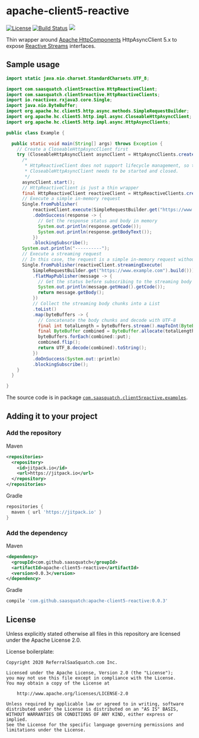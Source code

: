 # apache-client5-reactive

[![License](https://img.shields.io/badge/License-Apache%202.0-blue.svg)](https://opensource.org/licenses/Apache-2.0)
[![Build Status](https://travis-ci.org/saasquatch/apache-client5-reactive.svg?branch=master)](https://travis-ci.org/saasquatch/apache-client5-reactive)
[![](https://jitpack.io/v/saasquatch/apache-client5-reactive.svg)](https://jitpack.io/#saasquatch/apache-client5-reactive)

Thin wrapper around [Apache HttpComponents](https://hc.apache.org/) HttpAsyncClient 5.x to expose [Reactive Streams](https://www.reactive-streams.org) interfaces.

## Sample usage

```java
import static java.nio.charset.StandardCharsets.UTF_8;

import com.saasquatch.client5reactive.HttpReactiveClient;
import com.saasquatch.client5reactive.HttpReactiveClients;
import io.reactivex.rxjava3.core.Single;
import java.nio.ByteBuffer;
import org.apache.hc.client5.http.async.methods.SimpleRequestBuilder;
import org.apache.hc.client5.http.impl.async.CloseableHttpAsyncClient;
import org.apache.hc.client5.http.impl.async.HttpAsyncClients;

public class Example {

  public static void main(String[] args) throws Exception {
    // Create a CloseableHttpAsyncClient first
    try (CloseableHttpAsyncClient asyncClient = HttpAsyncClients.createDefault()) {
      /*
       * HttpReactiveClient does not support lifecycle management, so the underlying
       * CloseableHttpAsyncClient needs to be started and closed.
       */
      asyncClient.start();
      // HttpReactiveClient is just a thin wrapper
      final HttpReactiveClient reactiveClient = HttpReactiveClients.create(asyncClient);
      // Execute a simple in-memory request
      Single.fromPublisher(
          reactiveClient.execute(SimpleRequestBuilder.get("https://www.example.com").build()))
          .doOnSuccess(response -> {
            // Get the response status and body in memory
            System.out.println(response.getCode());
            System.out.println(response.getBodyText());
          })
          .blockingSubscribe();
      System.out.println("----------");
      // Execute a streaming request
      // In this case, the request is a simple in-memory request without a request body
      Single.fromPublisher(reactiveClient.streamingExecute(
          SimpleRequestBuilder.get("https://www.example.com").build()))
          .flatMapPublisher(message -> {
            // Get the status before subscribing to the streaming body
            System.out.println(message.getHead().getCode());
            return message.getBody();
          })
          // Collect the streaming body chunks into a List
          .toList()
          .map(byteBuffers -> {
            // Concatenate the body chunks and decode with UTF-8
            final int totalLength = byteBuffers.stream().mapToInt(ByteBuffer::remaining).sum();
            final ByteBuffer combined = ByteBuffer.allocate(totalLength);
            byteBuffers.forEach(combined::put);
            combined.flip();
            return UTF_8.decode(combined).toString();
          })
          .doOnSuccess(System.out::println)
          .blockingSubscribe();
    }
  }

}
```

The source code is in package [`com.saasquatch.client5reactive.examples`](https://github.com/saasquatch/apache-client5-reactive/tree/master/src/test/java/com/saasquatch/client5reactive/examples).

## Adding it to your project

### Add the repository

Maven

```xml
<repositories>
  <repository>
    <id>jitpack.io</id>
    <url>https://jitpack.io</url>
  </repository>
</repositories>
```

Gradle

```gradle
repositories {
  maven { url 'https://jitpack.io' }
}
```

### Add the dependency

Maven

```xml
<dependency>
  <groupId>com.github.saasquatch</groupId>
  <artifactId>apache-client5-reactive</artifactId>
  <version>0.0.3</version>
</dependency>
```

Gradle

```gradle
compile 'com.github.saasquatch:apache-client5-reactive:0.0.3'
```

## License

Unless explicitly stated otherwise all files in this repository are licensed under the Apache License 2.0.

License boilerplate:

```
Copyright 2020 ReferralSaaSquatch.com Inc.

Licensed under the Apache License, Version 2.0 (the "License");
you may not use this file except in compliance with the License.
You may obtain a copy of the License at

    http://www.apache.org/licenses/LICENSE-2.0

Unless required by applicable law or agreed to in writing, software
distributed under the License is distributed on an "AS IS" BASIS,
WITHOUT WARRANTIES OR CONDITIONS OF ANY KIND, either express or implied.
See the License for the specific language governing permissions and
limitations under the License.
```
